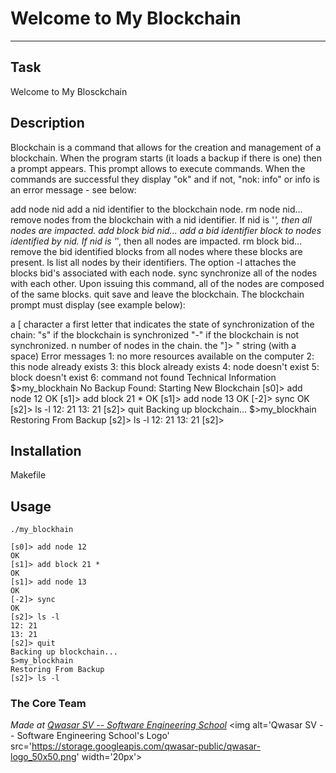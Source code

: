 # Welcome to My Blockchain
***

## Task
Welcome to My Blosckchain

## Description

Blockchain is a command that allows for the creation and management of a blockchain. When the program starts (it loads a backup if there is one) then a prompt appears.
This prompt allows to execute commands. When the commands are successful they display "ok" and if not, "nok: info" or info is an error message - see below:

add node nid add a nid identifier to the blockchain node.
rm node nid... remove nodes from the blockchain with a nid identifier. If nid is '*', then all nodes are impacted.
add block bid nid... add a bid identifier block to nodes identified by nid. If nid is '*', then all nodes are impacted.
rm block bid... remove the bid identified blocks from all nodes where these blocks are present.
ls list all nodes by their identifiers. The option -l attaches the blocks bid's associated with each node.
sync synchronize all of the nodes with each other. Upon issuing this command, all of the nodes are composed of the same blocks.
quit save and leave the blockchain.
The blockchain prompt must display (see example below):

a [ character
a first letter that indicates the state of synchronization of the chain:
"s" if the blockchain is synchronized
"-" if the blockchain is not synchronized.
n number of nodes in the chain.
the "]> " string (with a space)
Error messages
1: no more resources available on the computer
2: this node already exists
3: this block already exists
4: node doesn't exist
5: block doesn't exist
6: command not found
Technical Information
$>my_blockhain
No Backup Found: Starting New Blockchain
[s0]> add node 12
OK
[s1]> add block 21 *
OK
[s1]> add node 13
OK
[-2]> sync
OK
[s2]> ls -l
12: 21
13: 21
[s2]> quit
Backing up blockchain...
$>my_blockhain
Restoring From Backup
[s2]> ls -l
12: 21
13: 21
[s2]>

## Installation
Makefile

## Usage

```
./my_blockhain

[s0]> add node 12
OK
[s1]> add block 21 *
OK
[s1]> add node 13
OK
[-2]> sync
OK
[s2]> ls -l
12: 21
13: 21
[s2]> quit
Backing up blockchain...
$>my_blockhain
Restoring From Backup
[s2]> ls -l
```

### The Core Team


<span><i>Made at <a href='https://qwasar.io'>Qwasar SV -- Software Engineering School</a></i></span>
<span><img alt='Qwasar SV -- Software Engineering School's Logo' src='https://storage.googleapis.com/qwasar-public/qwasar-logo_50x50.png' width='20px'></span>
